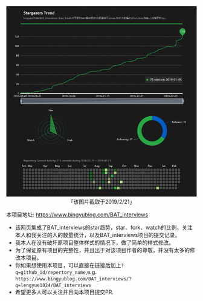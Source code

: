 <div align=center><img src="stargazers-trend.png" alt="stargazers-trend" /></div>
<div align=center><a>「该图片截取于2019/2/21」</a></div>

本项目地址: <https://www.bingyublog.com/BAT_interviews>  

- 该网页集成了BAT_interviews的star趋势，star、fork、watch的比例，关注本人和我关注的人的数量统计，以及BAT_interviews项目的提交记录。
- 我本人在没有破坏原项目整体样式的情况下，做了简单的样式修改。
- 为了保证原有项目的完整性，并且出于对该项目作者的尊敬，并没有太多的修改本项目。
- 你如果想使用本项目，可以直接在链接后加上`?q=github_id/repertory_name`,e.g. `https://www.bingyublog.com/BAT_interviews/?q=lengyue1024/BAT_interviews`
- 希望更多人可以关注并且向本项目提交PR.
